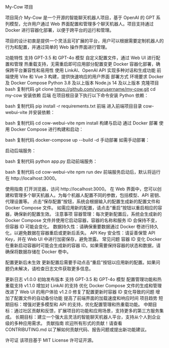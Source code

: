 My-Cow 项目

项目简介
My-Cow 是一个开源的智能聊天机器人项目，基于 OpenAI 的 GPT 系列模型，允许用户通过 Web 界面配置和管理多个聊天机器人。项目支持通过 Docker 进行容器化部署，以便于跨平台的运行和管理。

项目的设计初衷是提供一个灵活且可扩展的平台，用户可以根据需要定制机器人的行为和配置，并通过简单的 Web 操作界面进行管理。

功能特性
支持 GPT-3.5 和 GPT-4o 模型
自定义配置文件，通过 Web UI 进行配置和管理
热重载支持，无需重启即可应用部分配置变更
Docker 容器化部署，确保跨平台兼容性和易用性
使用 LinkAI、OpenAI API 实现多种对话和生成功能
前端使用 Vite 和 Vue 3 构建，提供快速响应的用户界面
部署方式
环境要求
Docker 及 Docker Compose
Python 3.8 及以上版本
Node.js 14 及以上版本
克隆项目
bash
复制代码
git clone https://github.com/yourusername/my-cow.git
cd my-cow
安装依赖
后端
在项目根目录下执行以下命令安装 Python 依赖：

bash
复制代码
pip install -r requirements.txt
前端
进入前端项目目录 cow-webui-vite 并安装依赖：

bash
复制代码
cd cow-webui-vite
npm install
构建与启动
通过 Docker 部署
使用 Docker Compose 进行构建和启动：

bash
复制代码
docker-compose up --build -d
手动部署
如需手动部署：

启动后端服务：

bash
复制代码
python app.py
启动前端服务：

bash
复制代码
cd cow-webui-vite
npm run dev
前端服务启动后，默认将运行在 http://localhost:3000。

使用指南
打开浏览器，访问 http://localhost:3000。
在 Web 界面中，您可以创建和管理多个聊天机器人。为每个机器人配置不同的参数，包括模型、API 密钥、代理设置等。
点击“保存配置”按钮，系统会根据输入的配置生成新的配置文件和 Docker Compose 文件。
如需应用新的配置，请点击“重启”按钮以重启相应的容器，确保新的配置生效。
注意事项
容器管理：每次更新配置后，系统会生成新的 Docker Compose 文件并使用它启动容器，容器的名称和服务 ID 会保持不变，但容器 ID 可能会变化。
数据持久性：请确保重要数据通过 Docker 卷进行持久化，以避免数据在容器重启或更新后丢失。
API Key 安全性：请妥善保管 API Key，并在 Web UI 中进行加密保存，避免泄露。
常见问题
容器 ID 变化
Docker 在重新启动容器时可能会生成新的容器 ID。如果需要保持容器的状态和数据，请确保将数据存储在 Docker 卷中。

配置更新后未生效
更新配置后需要手动点击“重启”按钮以应用新的配置。如果问题仍未解决，请检查日志文件获取更多信息。

更新日志
v1.0.0
初始发布版本
支持 GPT-3.5 和 GPT-4o 模型
配置管理功能和热重载支持
v1.1.0
增加对 LinkAI 的支持
优化 Docker Compose 文件的生成和管理
改进了 Web UI 的用户体验
v1.2.0
修复了配置更新时容器 ID 变化导致的问题
增加了配置文件的自动备份功能
提高了前端界面的加载速度和响应时间
项目趋势
短期目标：增强对更多模型和 API 的支持，优化配置管理和热重载功能。
中期目标：通过社区贡献和反馈，扩展项目的功能和应用场景，支持更多的第三方服务集成。
长期目标：建立一个强大且灵活的智能聊天机器人平台，支持从个人到企业级的多种应用需求。
贡献指南
欢迎所有形式的贡献！请查看 CONTRIBUTING.md 以了解如何贡献代码、报告问题或提出新功能建议。

许可证
该项目基于 MIT License 许可证开源。
